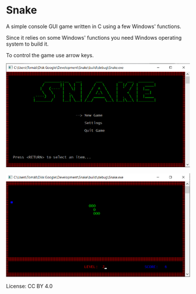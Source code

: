 # Snake
A simple console GUI game written in C using a few Windows' functions.

Since it relies on some Windows' functions you need Windows operating system to build it.

To control the game use arrow keys.

![](screenshots/screenshot2.png)

![](screenshots/screenshot1.png)

License: CC BY 4.0
